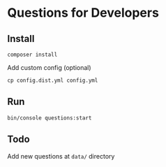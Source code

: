 # Questions for Developers

## Install

    composer install

Add custom config (optional)

    cp config.dist.yml config.yml

## Run

    bin/console questions:start

## Todo

Add new questions at ``data/`` directory
